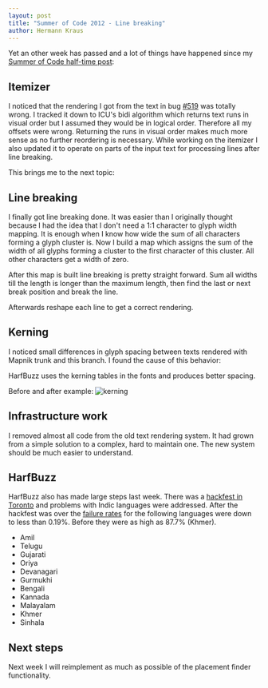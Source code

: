 ```yaml
---
layout: post
title: "Summer of Code 2012 - Line breaking"
author: Hermann Kraus
---
```


Yet an other week has passed and a lot of things have happened since my
[Summer of Code half-time post](http://mapnik.org/news/2012/07/13/gsoc2012-status4):

## Itemizer

I noticed that the rendering I got from the text in bug
[#519](https://github.com/mapnik/mapnik/issues/519)
was totally wrong. I tracked it down to ICU's bidi algorithm which returns
text runs in visual order but I assumed they would be in logical order. Therefore
all my offsets were wrong. Returning the runs in visual order makes much more
sense as no further reordering is necessary. While working on the itemizer
I also updated it to operate on parts of the input text for processing lines
after line breaking.

This brings me to the next topic:

## Line breaking
I finally got line breaking done. It was easier than I originally thought because
I had the idea that I don't need a 1:1 character to glyph width mapping.
It is enough when I know how wide the sum of all characters forming a glyph cluster
is. Now I build a map which assigns the sum of the width of all glyphs forming
a cluster to the first character of this cluster. All other characters get a
width of zero.

After this map is built line breaking is pretty straight forward. Sum all
widths till the length is longer than the maximum length, then find the last or
next break position and break the line.

Afterwards reshape each line to get a correct rendering.

## Kerning
I noticed small differences in glyph spacing between texts rendered with Mapnik
trunk and this branch. I found the cause of this behavior:

HarfBuzz uses the kerning tables in the fonts and produces better spacing.

Before and after example:
![kerning](http://mapnik.org/images/harfbuzz/kerning.gif)

## Infrastructure work

I removed almost all code from the old text rendering system. It had grown from
a simple solution to a complex, hard to maintain one. The new system should
be much easier to understand.

## HarfBuzz

HarfBuzz also has made large steps last week. There was a
[hackfest in Toronto](http://lists.freedesktop.org/archives/harfbuzz/2012-July/002154.html)
and problems with Indic languages were addressed. After the hackfest was over
the [failure rates](http://lists.freedesktop.org/archives/harfbuzz/2012-July/002199.html)
for the following languages were down to less than 0.19%.
Before they were as high as 87.7% (Khmer).

* Amil
* Telugu
* Gujarati
* Oriya
* Devanagari
* Gurmukhi
* Bengali
* Kannada
* Malayalam
* Khmer
* Sinhala


## Next steps
Next week I will reimplement as much as possible of the placement finder functionality.